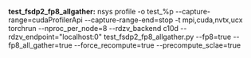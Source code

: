 

**test_fsdp2_fp8_allgather:** nsys profile -o test_%p --capture-range=cudaProfilerApi --capture-range-end=stop  -t mpi,cuda,nvtx,ucx  torchrun --nproc_per_node=8 --rdzv_backend c10d --rdzv_endpoint="localhost:0" test_fsdp2_fp8_allgather.py --fp8=true --fp8_all_gather=true --force_recompute=true --precompute_sclae=true

